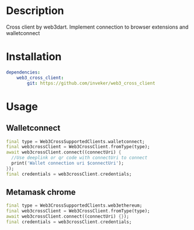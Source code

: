 # Description

Cross client by web3dart. Implement connection to browser extensions and walletconnect

# Installation

```yaml
dependencies:
    web3_cross_client:
        git: https://github.com/inveker/web3_cross_client
```


# Usage


## Walletconnect

```dart
final type = Web3CrossSupportedClients.walletconnect;
final web3crossClient = Web3CrossClient.fromType(type);
await web3crossClient.connect((connectUri) {
  //Use deeplink or qr code with connectUri to connect
  print('Wallet connection uri $connectUri');
});
final credentials = web3crossClient.credentials;
```

## Metamask chrome

```dart
final type = Web3CrossSupportedClients.web3ethereum;
final web3crossClient = Web3CrossClient.fromType(type);
await web3crossClient.connect((connectUri) {});
final credentials = web3crossClient.credentials;
```